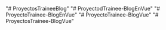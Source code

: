 "# ProyectosTraineeBlog" 
"# ProyectodTrainee-BlogEnVue" 
"# ProyectoTrainee-BlogEnVue" 
"# ProyectoTrainee-BlogVue" 
"# ProyectosTrainee-BlogVue" 
